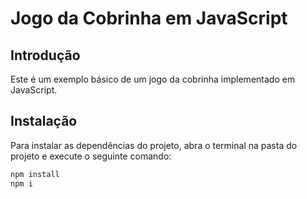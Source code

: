 # Jogo da Cobrinha em JavaScript

## Introdução

Este é um exemplo básico de um jogo da cobrinha implementado em JavaScript.

## Instalação

Para instalar as dependências do projeto, abra o terminal na pasta do projeto e execute o seguinte comando:

```bash
npm install
npm i
